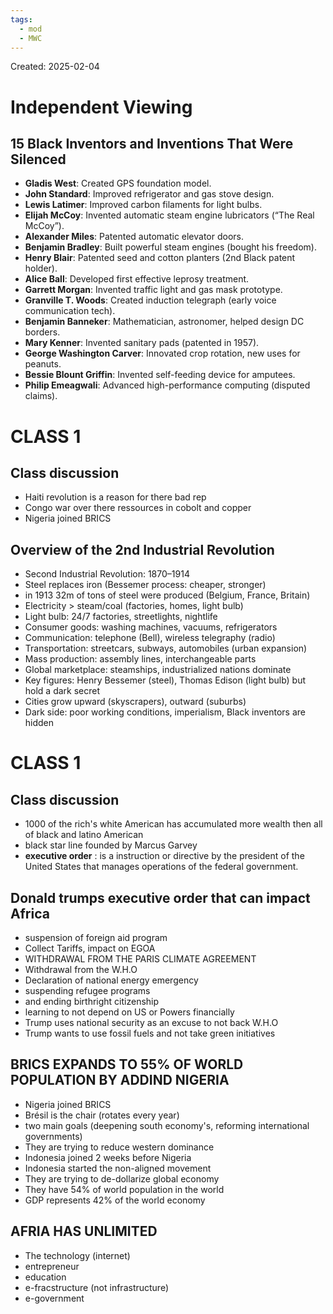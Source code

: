 ```yaml
---
tags:
  - mod
  - MWC
---
```

Created: 2025-02-04

# Independent Viewing

## 15 Black Inventors and Inventions That Were Silenced
- **Gladis West**: Created GPS foundation model.
- **John Standard**: Improved refrigerator and gas stove design.
- **Lewis Latimer**: Improved carbon filaments for light bulbs.
- **Elijah McCoy**: Invented automatic steam engine lubricators (“The Real McCoy”).
- **Alexander Miles**: Patented automatic elevator doors.
- **Benjamin Bradley**: Built powerful steam engines (bought his freedom).
- **Henry Blair**: Patented seed and cotton planters (2nd Black patent holder).
- **Alice Ball**: Developed first effective leprosy treatment.
- **Garrett Morgan**: Invented traffic light and gas mask prototype.
- **Granville T. Woods**: Created induction telegraph (early voice communication tech).
- **Benjamin Banneker**: Mathematician, astronomer, helped design DC borders.
- **Mary Kenner**: Invented sanitary pads (patented in 1957).
- **George Washington Carver**: Innovated crop rotation, new uses for peanuts.
- **Bessie Blount Griffin**: Invented self-feeding device for amputees.
- **Philip Emeagwali**: Advanced high-performance computing (disputed claims).

# CLASS 1

## Class discussion
- Haiti revolution is a reason for there bad rep
- Congo war over there ressources in cobolt and copper
- Nigeria joined BRICS

## Overview of the 2nd Industrial Revolution
- Second Industrial Revolution: 1870–1914
- Steel replaces iron (Bessemer process: cheaper, stronger)
- in 1913 32m of tons of steel were produced (Belgium, France, Britain)
- Electricity > steam/coal (factories, homes, light bulb)
- Light bulb: 24/7 factories, streetlights, nightlife
- Consumer goods: washing machines, vacuums, refrigerators
- Communication: telephone (Bell), wireless telegraphy (radio)
- Transportation: streetcars, subways, automobiles (urban expansion)
- Mass production: assembly lines, interchangeable parts
- Global marketplace: steamships, industrialized nations dominate
- Key figures: Henry Bessemer (steel), Thomas Edison (light bulb) but hold a dark secret
- Cities grow upward (skyscrapers), outward (suburbs)
- Dark side: poor working conditions, imperialism, Black inventors are hidden

# CLASS 1

## Class discussion
- 1000 of the rich's white American has accumulated more wealth then all of black and latino American
-  black star line founded by Marcus Garvey
- **executive order** : is a instruction or directive by the president of the United States that manages operations of the federal government.

## Donald trumps executive order that can impact Africa
- suspension of foreign aid program
- Collect Tariffs, impact on EGOA
- WITHDRAWAL FROM THE PARIS CLIMATE AGREEMENT
- Withdrawal from the W.H.O
- Declaration of national energy emergency
- suspending refugee programs
- and ending birthright citizenship
- learning to not depend on US or Powers financially
- Trump uses national security as an excuse to not back W.H.O
- Trump wants to use fossil fuels and not take green initiatives

## BRICS EXPANDS TO 55% OF WORLD POPULATION BY ADDIND NIGERIA
- Nigeria joined BRICS
- Brésil is the chair (rotates every year)
- two main goals (deepening south economy's, reforming international governments)
- They are trying to reduce western dominance
- Indonesia joined 2 weeks before Nigeria
- Indonesia started the non-aligned movement
- They are trying to de-dollarize global economy
- They have 54% of world population in the world
- GDP represents 42% of the world economy

## AFRIA HAS UNLIMITED
- The technology (internet)
- entrepreneur
- education
- e-fracstructure (not infrastructure)
- e-government